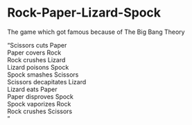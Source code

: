 # Rock-Paper-Lizard-Spock
The game which got famous because of The Big Bang Theory

<q>Scissors cuts Paper <br>
Paper covers Rock   <br>
Rock crushes Lizard <br>
Lizard poisons Spock <br>
Spock smashes Scissors <br>
Scissors decapitates Lizard <br>
Lizard eats Paper <br>
Paper disproves Spock <br>
Spock vaporizes Rock <br>
Rock crushes Scissors <br>
</q>
